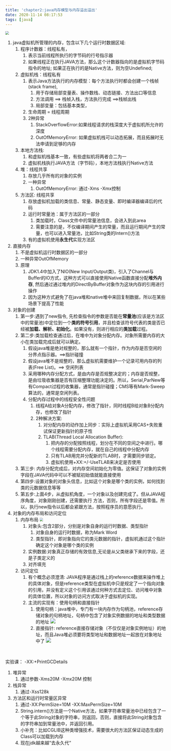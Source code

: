 ```yaml
---
title: 'chapter2:java内存模型与内存溢出溢出'
date: 2020-11-14 08:17:53
tags: [java]
---
```






<img src="https://www.programmersought.com/images/459/32a80743681c44757daa599b4633e9bb.png" style="zoom: 67%;" />

1. java虚拟机所管理的内存，包含以下几个运行时数据区域:
   1. 程序计数器：线程私有，
      1. 表示当前线程所执行的字节码的行号指示器
      2. 如果线程正在执行JAVA方法，那么这个计数器指向的是虚拟机字节码指令的地址; 如果正在执行的是Native方法，则为空Undefined;
   2. 虚拟机栈：线程私有
      1. 表示Java方法执行的内存模型：每个方法执行时都会创建一个栈帧(stack frame),
         1. 用于存储局部变量表、操作数栈、动态链接、方法出口等信息
         2. 方法调用 ==> 栈帧入栈，方法执行完成 ==>栈帧出栈
         3. 局部变量：包括基本类型，
      2. 生命周期 = 线程周期
      3. 2种异常
         1. StackOverflowError:如果线程请求的栈深度大于虚拟机所允许的深度
         2. OutOfMemoryError: 如果虚拟机栈可以动态拓展，而且拓展时无法申请到足够的内存
   3. 本地方法栈:
      1. 和虚拟机栈基本一致，有些虚拟机将两者合二为一
      2. 虚拟机栈执行JAVA方法（字节码），本地方法栈执行Native方法
   4. 堆：线程共享
      1. 存放几乎所有的对象的实例
      2. 一种异常
         1. OutOfMemoryError:  通过-Xms -Xmx控制
   5. 方法区: 线程共享
      1. 存放虚拟机加载的类信息、常量、静态变量、即时编译器编译后的代码
      2. 运行时常量池：属于方法区的一部分
         1. 类加载时，Class文件中的常量池信息，会进入到此area
         2. 需要注意的是，不仅编译期间产生的常量，而且运行期间产生的常量，也可以进入常量池，比如String类的Intern()方法
      3. 有的虚拟机使用**永生代**实现方法区
2. 直接内存
   1. 不是虚拟机运行时数据区的一部分
   2. 一种异常OutOfMemory
   3. 原理
      1. JDK1.4中加入了NIO(New Input/Output类)，引入了Channel与Buffer的IO方式，这种方式可以直接使用Native函数直接分配**堆外内存**, 然后通过通过堆内的DirectByBuffer对象作为这块内存的引用进行操作
      2. 因为这种方式避免了在java堆和native堆中来回复制数据，所以在某些场景下提高了性能
3. 对象的创建
   1. 第一步:遇到了new指令, 先检查指令的参数是否能在**常量池**(应该是方法区中的常量池)中定位到一个**类的符号引用**，并且检查该符号代表的类是否已经被**加载、解析、初始化**。如果没有，则进行相应的**类加载**过程。
   2. 第二步:类加载检查通过后，在堆中为对象分配内存。对象所需要内存的大小在类加载完成后就可以确定。
      1. 假设java堆是绝对规整的，那么就有一个指针，作为内存是否空闲的分界点指示器。==>指针碰撞
      2. 假设java堆不是规整的，那么虚拟机需要维护一个记录可用内存的列表(Free List)。==> 空闲列表
      3. 采用哪种内存分配方式，是由内存是否规整决定的；内存是否规整，是由垃圾收集器是否有压缩整理功能决定的。所以，Serial,ParNew等有Compact过程的收集器，通常是指针碰撞；CMS等有Mark-Sweep算法的，通常是空闲列表。
      4. 分配内存过程中的线程安全性问题
         1. 线程A给对象A分配内存，修改了指针，同时线程B给对象B分配内存，也修改了指针
         2. 2种解决方案:
            1. 对分配内存的动作加上同步：实际上虚拟机采用CAS+失败重试保证更新指针的原子性
            2. TLAB(Thread Local Allocation Buffer): 
               1. 把内存的分配按照线程，划分在不同的空间之中进行。哪个线程需要分配内存，就在自己的线程中分配内存
               2. 只有TLAB用完并分配新的TLAB时，才需要同步锁定。
               3. 虚拟机使用+XX:+/-UseTLAB来决定是否使用
   3. 第三步: 内存分配完成后，对内存空间初始化为零值。这保证了对象的实例字段在JAVA代码中可以不被赋初始值就能直接使用
   4. 第四步:设置对象的对象头信息，比如这个对象是哪个类的实例，如何找到类的元数据信息等等
   5. 第五步:上面4步，从虚拟机角度，一个对象以及创建完成了。但从JAVA程序角度，对象刚刚创建，还需要执行 <init> 方法，否则，所有字段还是零值。所以，执行new指令以后都会紧跟<init>方法，按照程序员的意愿执行。
4. 对象的内存布局和访问定位
   1. 内存布局
      <img src="https://imgconvert.csdnimg.cn/aHR0cHM6Ly91cGxvYWQtaW1hZ2VzLmppYW5zaHUuaW8vdXBsb2FkX2ltYWdlcy83MDE3MTQwLTgwMzc0ZTY1YzZiMjBjYmU" style="zoom:67%;" />
      1. 对象头:包含2部分，分别是对象自身的运行时数据、类型指针
         1. 对象自身的运行时数据，称为Mark Word
         2. 类型指针，即对象指向它的类元数据的指针，虚拟机通过这个指针确定这个对象是哪个类的实例
      2. 实例数据:对象真正存储的有效信息,无论是从父类继承下来的字段，还是子类定义的
      3. 对齐填充
   2. 访问定位
      1. 有个概念必须澄清: JAVA程序是通过栈上的reference数据来操作堆上的具体对象，但是reference类型在虚拟机中只是规定了一个指向对象的引用，并没有定义这个引用该通过何种方式去定位、访问堆中对象的具体位置，所以对象的访问方式取决于虚拟机的实现。
      2. 主流的实现有：使用句柄和直接指针
         1. 使用句柄：java堆中，专门有一块内存作为句柄池，reference存储对象的句柄地址，句柄中包含了对象实例数据的地址和类型数据的地址
            ![](http://static.oschina.net/uploads/space/2012/0219/232926_WTnX_103999.png)
         2. 直接指针:  reference直接存储对象（不仅仅是对象实例地址）的地址，而且Java堆必须要将类型地址和数据地址一起放在对象地址中了
            ![](http://static.oschina.net/uploads/space/2012/0219/232935_FM5T_103999.png)



​			

实验课：
-XX:+PrintGCDetails

1. 堆异常
   1. 通过参数-Xms20M   -Xmx20M 控制
2. 栈异常
   1. 通过-Xss128k
3. 方法区和运行时常量区异常
   1. 通过-XX:PermSize=10M -XX:MaxPermSize=10M
   2. String.intern()方法是一个Native方法，如果字符串常量池中已经包含了一个等于此String对象的字符串，则返回，否则，直接将此String对象包含的字符串加到常量池中，并返回引用。
   3. 小补充：比如CGLIB这种类增强技术，需要很大的方法区保证动态生成的Class可以加载到内存
   4. 现在jdk越来越“去永久代“